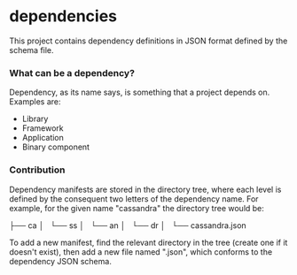dependencies
=============

This project contains dependency definitions in JSON format defined by the schema file.

### What can be a dependency? ###

Dependency, as its name says, is something that a project depends on. Examples are:

 * Library
 * Framework
 * Application
 * Binary component

### Contribution ###

Dependency manifests are stored in the directory tree, where each level is defined by the
consequent two letters of the dependency name. For example, for the given name "cassandra"
the directory tree would be:

├── ca
│   └── ss
│       └── an
│           └── dr
│               └── cassandra.json


To add a new manifest, find the relevant directory in the tree (create one if it doesn't exist),
then add a new file named "<dependency name>.json", which conforms to the dependency JSON schema.

